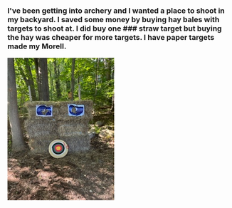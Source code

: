 ### I've been getting into archery and I wanted a place to shoot in my backyard. I saved some money by buying hay bales with targets to shoot at. I did buy one ### straw target but buying the hay was cheaper for more targets. I have paper targets made my Morell.

![completed front](https://github.com/wilganm1/My-stuff/blob/main/Things%20I%20built/Archery%20shooting%20gallery/images/IMG_0502.jpg)
